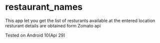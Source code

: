 # restaurant_names

This app let you get the list of resturants available at the entered location resturant details are obtained form Zomato api


Tested on Android 10(Api 29)
